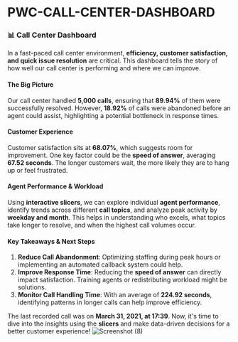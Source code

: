 # PWC-CALL-CENTER-DASHBOARD
### 📊 Call Center Dashboard 

In a fast-paced call center environment, **efficiency, customer satisfaction, and quick issue resolution** are critical. This dashboard tells the story of how well our call center is performing and where we can improve.  

#### **The Big Picture**  
Our call center handled **5,000 calls**, ensuring that **89.94%** of them were successfully resolved. However, **18.92%** of calls were abandoned before an agent could assist, highlighting a potential bottleneck in response times.  

#### **Customer Experience**  
Customer satisfaction sits at **68.07%**, which suggests room for improvement. One key factor could be the **speed of answer**, averaging **67.52 seconds**. The longer customers wait, the more likely they are to hang up or feel frustrated.  

#### **Agent Performance & Workload**  
Using **interactive slicers**, we can explore individual **agent performance**, identify trends across different **call topics**, and analyze peak activity by **weekday and month**. This helps in understanding who excels, what topics take longer to resolve, and when the highest call volumes occur.  

#### **Key Takeaways & Next Steps**  
1. **Reduce Call Abandonment**: Optimizing staffing during peak hours or implementing an automated callback system could help.  
2. **Improve Response Time**: Reducing the **speed of answer** can directly impact satisfaction. Training agents or redistributing workload might be solutions.  
3. **Monitor Call Handling Time**: With an average of **224.92 seconds**, identifying patterns in longer calls can help improve efficiency.  

The last recorded call was on **March 31, 2021, at 17:39**. Now, it's time to dive into the insights using the **slicers** and make data-driven decisions for a better customer experience! 
![Screenshot (8)](https://github.com/user-attachments/assets/33bbb997-05ea-4fc6-8718-963651ac4499)
